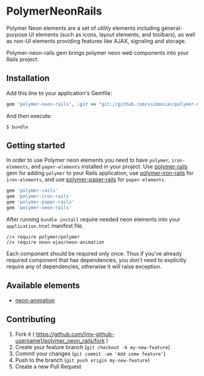 # PolymerNeonRails

Polymer Neon elements are a set of utility elements including general-purpose UI elements (such as icons, layout elements,
and toolbars), as well as non-UI elements providing features like AJAX, signaling and storage.

Polymer-neon-rails gem brings polymer neon web components into your Rails project.

## Installation

Add this line to your application's Gemfile:

```ruby
gem 'polymer-neon-rails', :git => "git://github.com/vsimonian/polymer-neon-rails.git"
```

And then execute:

    $ bundle

<!--- (not published to rubygems.org)
Or install it yourself as:

    $ gem install polymer-neon-rails
-->

## Getting started

In order to use Polymer neon elements you need to have
`polymer`, `iron-elements`, and `paper-elements` installed in your project. Use [polymer-rails](https://github.com/alchapone/polymer-rails) gem for adding `polymer` to your Rails application,
use [polymer-iron-rails](https://github.com/vsimonian/polymer-iron-rails) for `iron-elements`, and use [polymer-paper-rails](https://github.com/vsimonian/polymer-paper-rails) for `paper-elements`.

```ruby
gem 'polymer-rails'
gem 'polymer-iron-rails'
gem 'polymer-paper-rails'
gem 'polymer-neon-rails'
```

After running `bundle install` require needed neon elements into your `application.html` manifest file.

    //= require polymer/polymer
    //= require neon-ajax/neon-animation

Each component should be required only once. Thus if you've already required component that has dependencies, you don't need
to explicitly require any of dependencies, otherwise it will raise exception.

## Available elements

* [neon-animation](https://elements.polymer-project.org/elements/neon-animation)

## Contributing

1. Fork it ( https://github.com/[my-github-username]/polymer_neon_rails/fork )
2. Create your feature branch (`git checkout -b my-new-feature`)
3. Commit your changes (`git commit -am 'Add some feature'`)
4. Push to the branch (`git push origin my-new-feature`)
5. Create a new Pull Request
